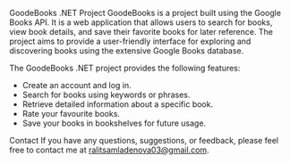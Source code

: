 GoodeBooks .NET Project
GoodeBooks is a project built using the Google Books API.
It is a web application that allows users to search for books, view book details, and save their favorite books for later reference. 
The project aims to provide a user-friendly interface for exploring and discovering books using the extensive Google Books database.

The GoodeBooks .NET project provides the following features:
 - Create an account and log in.
 - Search for books using keywords or phrases.
 - Retrieve detailed information about a specific book.
 - Rate your favourite books.
 - Save your books in bookshelves for future usage.

Contact
If you have any questions, suggestions, or feedback, please feel free to contact me at ralitsamladenova03@gmail.com.
